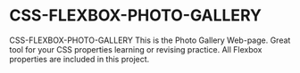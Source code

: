 # CSS-FLEXBOX-PHOTO-GALLERY
CSS-FLEXBOX-PHOTO-GALLERY This is the Photo Gallery Web-page. Great tool for your CSS properties learning or revising practice. All Flexbox properties are included in this project.
